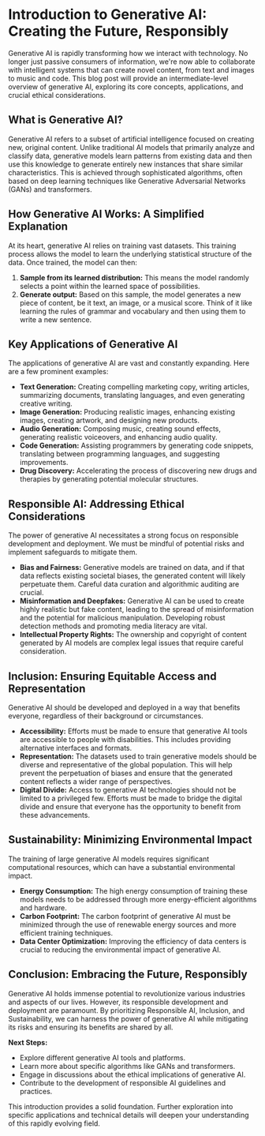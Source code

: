 # Introduction to Generative AI: Creating the Future, Responsibly

Generative AI is rapidly transforming how we interact with technology.  No longer just passive consumers of information, we're now able to collaborate with intelligent systems that can create novel content, from text and images to music and code. This blog post will provide an intermediate-level overview of generative AI, exploring its core concepts, applications, and crucial ethical considerations.

## What is Generative AI?

Generative AI refers to a subset of artificial intelligence focused on creating new, original content. Unlike traditional AI models that primarily analyze and classify data, generative models learn patterns from existing data and then use this knowledge to generate entirely new instances that share similar characteristics.  This is achieved through sophisticated algorithms, often based on deep learning techniques like Generative Adversarial Networks (GANs) and transformers.

## How Generative AI Works: A Simplified Explanation

At its heart, generative AI relies on training vast datasets.  This training process allows the model to learn the underlying statistical structure of the data. Once trained, the model can then:

1. **Sample from its learned distribution:**  This means the model randomly selects a point within the learned space of possibilities.
2. **Generate output:** Based on this sample, the model generates a new piece of content, be it text, an image, or a musical score.  Think of it like learning the rules of grammar and vocabulary and then using them to write a new sentence.


## Key Applications of Generative AI

The applications of generative AI are vast and constantly expanding.  Here are a few prominent examples:

* **Text Generation:**  Creating compelling marketing copy, writing articles, summarizing documents, translating languages, and even generating creative writing.
* **Image Generation:**  Producing realistic images, enhancing existing images, creating artwork, and designing new products.
* **Audio Generation:**  Composing music, creating sound effects, generating realistic voiceovers, and enhancing audio quality.
* **Code Generation:**  Assisting programmers by generating code snippets, translating between programming languages, and suggesting improvements.
* **Drug Discovery:**  Accelerating the process of discovering new drugs and therapies by generating potential molecular structures.


## Responsible AI: Addressing Ethical Considerations

The power of generative AI necessitates a strong focus on responsible development and deployment.  We must be mindful of potential risks and implement safeguards to mitigate them.

* **Bias and Fairness:**  Generative models are trained on data, and if that data reflects existing societal biases, the generated content will likely perpetuate them.  Careful data curation and algorithmic auditing are crucial.
* **Misinformation and Deepfakes:**  Generative AI can be used to create highly realistic but fake content, leading to the spread of misinformation and the potential for malicious manipulation.  Developing robust detection methods and promoting media literacy are vital.
* **Intellectual Property Rights:**  The ownership and copyright of content generated by AI models are complex legal issues that require careful consideration.


## Inclusion: Ensuring Equitable Access and Representation

Generative AI should be developed and deployed in a way that benefits everyone, regardless of their background or circumstances.

* **Accessibility:**  Efforts must be made to ensure that generative AI tools are accessible to people with disabilities.  This includes providing alternative interfaces and formats.
* **Representation:**  The datasets used to train generative models should be diverse and representative of the global population.  This will help prevent the perpetuation of biases and ensure that the generated content reflects a wider range of perspectives.
* **Digital Divide:**  Access to generative AI technologies should not be limited to a privileged few.  Efforts must be made to bridge the digital divide and ensure that everyone has the opportunity to benefit from these advancements.


## Sustainability: Minimizing Environmental Impact

The training of large generative AI models requires significant computational resources, which can have a substantial environmental impact.

* **Energy Consumption:**  The high energy consumption of training these models needs to be addressed through more energy-efficient algorithms and hardware.
* **Carbon Footprint:**  The carbon footprint of generative AI must be minimized through the use of renewable energy sources and more efficient training techniques.
* **Data Center Optimization:**  Improving the efficiency of data centers is crucial to reducing the environmental impact of generative AI.


## Conclusion:  Embracing the Future, Responsibly

Generative AI holds immense potential to revolutionize various industries and aspects of our lives.  However, its responsible development and deployment are paramount.  By prioritizing Responsible AI, Inclusion, and Sustainability, we can harness the power of generative AI while mitigating its risks and ensuring its benefits are shared by all.

**Next Steps:**

* Explore different generative AI tools and platforms.
* Learn more about specific algorithms like GANs and transformers.
* Engage in discussions about the ethical implications of generative AI.
* Contribute to the development of responsible AI guidelines and practices.


This introduction provides a solid foundation.  Further exploration into specific applications and technical details will deepen your understanding of this rapidly evolving field.
